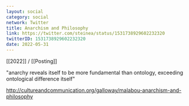 ```yaml
---
layout: social
category: social
network: Twitter
title: Anarchism and Philosophy
link: https://twitter.com/steinea/status/1531738929602232320
twitterID: 1531738929602232320
date: 2022-05-31
---
```


[[2022]] / [[Posting]]

"anarchy reveals itself to be more fundamental than ontology, exceeding ontological difference itself"

<http://cultureandcommunication.org/galloway/malabou-anarchism-and-philosophy>
